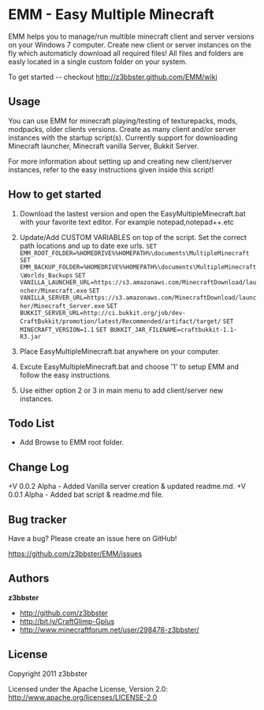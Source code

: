 EMM - Easy Multiple Minecraft  
=================

EMM helps you to manage/run multible minecraft client and server versions on your Windows 7 computer. Create new client or server instances on the fly which automaticly download all required files! All files and folders are easly located in a single custom folder on your system.

To get started -- checkout http://z3bbster.github.com/EMM/wiki


Usage
-----

You can use EMM for minecraft playing/testing of texturepacks, mods, modpacks, older clients versions. Create as many client and/or server instances with the startup script(s). Currently support for downloading Minecraft launcher, Minecraft vanilla Server, Bukkit Server.

For more information about setting up and creating new client/server instances, refer to the easy instructions given inside this script!


How to get started
----------

1. Download the lastest version and open the EasyMultipleMinecraft.bat with your favorite text editor. For example notepad,notepad++.etc
2. Update/Add CUSTOM VARIABLES on top of the script. Set the correct path locations and up to date exe urls.
`SET EMM_ROOT_FOLDER=%HOMEDRIVE%%HOMEPATH%\documents\MultipleMinecraft`
`SET EMM_BACKUP_FOLDER=%HOMEDRIVE%%HOMEPATH%\documents\MultipleMinecraft\Worlds_Backups`
`SET VANILLA_LAUNCHER_URL=https://s3.amazonaws.com/MinecraftDownload/launcher/Minecraft.exe`
`SET VANILLA_SERVER_URL=https://s3.amazonaws.com/MinecraftDownload/launcher/Minecraft_Server.exe`
`SET BUKKIT_SERVER_URL=http://ci.bukkit.org/job/dev-CraftBukkit/promotion/latest/Recommended/artifact/target/`
`SET MINECRAFT_VERSION=1.1`
`SET BUKKIT_JAR_FILENAME=craftbukkit-1.1-R3.jar`

3. Place EasyMultipleMinecraft.bat anywhere on your computer.
4. Excute EasyMultipleMinecraft.bat and choose '1' to setup EMM and follow the easy instructions.
5. Use either option 2 or 3 in main menu to add client/server new instances.


Todo List
---------

+ Add Browse to EMM root folder.


Change Log
----------
+V 0.0.2 Alpha - Added Vanilla server creation & updated readme.md.
+V 0.0.1 Alpha - Added bat script & readme.md file.


Bug tracker
-----------

Have a bug? Please create an issue here on GitHub!

https://github.com/z3bbster/EMM/issues


Authors
-------

**z3bbster**

+ http://github.com/z3bbster
+ http://bit.ly/CraftGlimp-Gplus 
+ http://www.minecraftforum.net/user/298478-z3bbster/




License
---------------------

Copyright 2011 z3bbster

Licensed under the Apache License, Version 2.0: http://www.apache.org/licenses/LICENSE-2.0